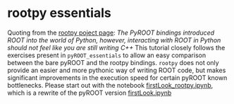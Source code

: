 rootpy essentials
=================

Quoting from the [rootpy poject page](http://www.rootpy.org/index.html): *The PyROOT bindings introduced ROOT into the world of Python, however, interacting with ROOT in Python should not feel like you are still writing C++*
This tutorial closely follows the exercises present in ```pyROOT_essentials``` to allow an easy comparison between the bare pyROOT and the rootpy bindings. ```rootpy``` does not only provide an easier and more pythonic way of writing ROOT code, but makes significant improvements in the execution speed for certain pyROOT known bottlenecks.
Please start out with the notebook [firstLook_rootpy.ipynb](firstLook_rootpy.ipynb), which is a rewrite of the pyROOT version [firstLook.ipynb](../firstLook.ipynb) 